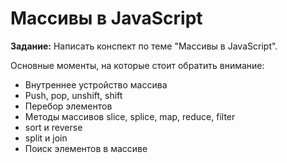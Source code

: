 # Массивы в JavaScript

**Задание:**
Написать конспект по теме "Массивы в JavaScript". 

Основные моменты, на которые стоит обратить внимание:
- Внутреннее устройство массива
- Push, pop, unshift, shift
- Перебор элементов
- Методы массивов slice, splice, map, reduce, filter
- sort и reverse
- split и join
- Поиск элементов в массиве
